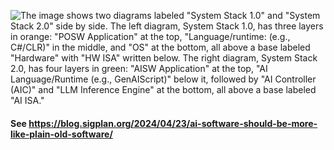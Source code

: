 <p></p>

![The image shows two diagrams labeled "System Stack 1.0" and "System Stack 2.0" side by side. The left diagram, System Stack 1.0, has three layers in orange: "POSW Application" at the top, "Language/runtime: (e.g., C#/CLR)" in the middle, and "OS" at the bottom, all above a base labeled "Hardware" with "HW ISA" written below. The right diagram, System Stack 2.0, has four layers in green: "AISW Application" at the top, "AI Language/Runtime (e.g., GenAIScript)" below it, followed by "AI Controller (AIC)" and "LLM Inference Engine" at the bottom, all above a base labeled "AI ISA."](/system-stack-2.png)
#### See https://blog.sigplan.org/2024/04/23/ai-software-should-be-more-like-plain-old-software/